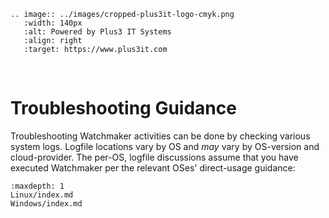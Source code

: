 ```{eval-rst}
.. image:: ../images/cropped-plus3it-logo-cmyk.png
   :width: 140px
   :alt: Powered by Plus3 IT Systems
   :align: right
   :target: https://www.plus3it.com
```
<br>

# Troubleshooting Guidance

Troubleshooting Watchmaker activities can be done by checking various system logs. Logfile locations vary by OS and _may_ vary by OS-version and cloud-provider. The per-OS, logfile discussions assume that you have executed Watchmaker per the relevant OSes' direct-usage guidance:

```{toctree}
:maxdepth: 1
Linux/index.md
Windows/index.md
```
